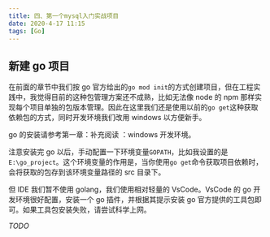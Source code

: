 ```yaml
---
title: 四、第一个mysql入门实战项目
date: 2020-4-17 11:15
tags: [Go]
---
```


<CreateTime/>
<TagLinks />

## 新建 go 项目

在前面的章节中我们按 go 官方给出的`go mod init`的方式创建项目，但在工程实践中，我觉得目前的这种包管理方案还不成熟，比如无法像 node 的 npm 那样实现每个项目单独的包版本管理。因此在这里我们还是使用以前的`go get`这种获取依赖包的方式，同时开发环境我们改用 windows 以方便新手。

go 的安装请参考第一章：补充阅读 ：windows 开发环境。

注意安装完 go 以后，手动配置一下环境变量`GOPATH`，比如我设置的是`E:\go_project`。这个环境变量的作用是，当你使用`go get`命令获取项目依赖时，会将获取的包存到该环境变量路径的 src 目录下。

但 IDE 我们暂不使用 golang，我们使用相对轻量的 VsCode。VsCode 的 go 开发环境很好配置，安装一个 go 插件，并根据其提示安装 go 官方提供的工具包即可。如果工具包安装失败，请尝试科学上网。

_TODO_
